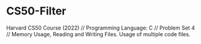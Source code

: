 # CS50-Filter
Harvard CS50 Course (2022) // Programming Language: C //  Problem Set 4 // Memory Usage, Reading and Writing Files. Usage of multiple code files.

